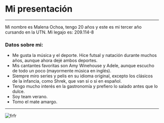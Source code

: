 # Mi presentación
---
Mi nombre es Malena Ochoa, tengo 20 años y este es mi tercer año cursando en la UTN. Mi legajo es: 209.114-8

### Datos sobre mi:
- Me gusta la música y el deporte. Hice futsal y natación durante muchos años, aunque ahora dejé ambos deportes.
- Mis cantantes favoritas son Amy Winehouse y Adele, aunque escucho de todo un poco (mayormente música en inglés).
- Siempre miro series y pelis en su idioma original, excepto los clásicos de la infancia, como Shrek, que van si o si en español.
- Tengo mucho interés en la gastronomía y prefiero lo salado antes que lo dulce.
- Soy team verano.
- Tomo el mate amargo.
---

![frfr](https://github.com/pdepjm/2024-tp0-presentacion-Malena8a/assets/164362851/a57cc55e-eebb-4e62-925e-26477cf7d04f)
